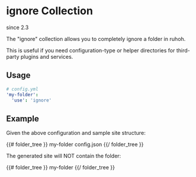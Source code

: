 
# ignore Collection

<span class='label'>since 2.3</span>

The "ignore" collection allows you to completely ignore a folder in ruhoh.

This is useful if you need configuration-type or helper directories for third-party plugins and services.

## Usage 

```yaml
# config.yml
'my-folder':
  'use': 'ignore'
```

## Example

Given the above configuration and sample site structure: 

{{# folder_tree }}
  my-folder
    config.json
{{/ folder_tree }}

The generated site will NOT contain the folder:

{{# folder_tree }}
  my-folder
{{/ folder_tree }}
